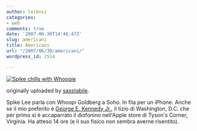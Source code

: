 ```yaml
---
author: leibniz
categories:
- web
comments: true
date: '2007-06-30T14:46:47Z'
slug: americani
title: Americani
url: "/2007/06/30/americani/"
wordpress_id: 2514

---
```

[![Spike chills with Whoopie](http://farm2.static.flickr.com/1343/671115541_0f75fd4f48_t.jpg)](http://www.flickr.com/photos/91611880@N00/671115541/)

originally uploaded by [sasstabile](http://www.flickr.com/people/91611880@N00/).


Spike Lee parla con Whoopi Goldberg a Soho. In fila per un iPhone. Anche se il mio preferito è [George E. Kennedy Jr.](http://www.flickr.com/photos/40137708@N00/671802690/), il tizio di Washington, D.C. che per primo si è accaparrato il diofonino nell'Apple store di Tyson's Corner, Virginia. Ha atteso 14 ore (e il suo fisico non sembra averne risentito).
  

